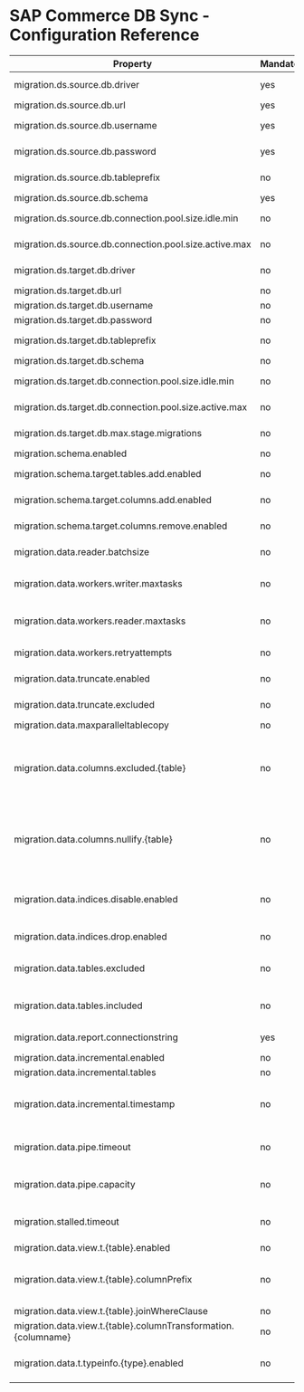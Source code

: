 # SAP Commerce DB Sync - Configuration Reference


| Property                                               | Mandatory | Default                                                                                                                                                                      | Description                                                                                              |
|--------------------------------------------------------|-----------|------------------------------------------------------------------------------------------------------------------------------------------------------------------------------|----------------------------------------------------------------------------------------------------------|
| migration.ds.source.db.driver                          | yes       |                                                                                                                                                                              | DB driver class for source connection                                                                    |
| migration.ds.source.db.url                             | yes       |                                                                                                                                                                              | DB url for source connection                                                                             |
| migration.ds.source.db.username                        | yes       |                                                                                                                                                                              | DB username for source connection                                                                        |
| migration.ds.source.db.password                        | yes       |                                                                                                                                                                              | DB password for source connection                                                                        |
| migration.ds.source.db.tableprefix                     | no        |                                                                                                                                                                              | DB table prefix for source connection                                                                    |
| migration.ds.source.db.schema                          | yes       |                                                                                                                                                                              | DB schema for source connection                                                                          |
| migration.ds.source.db.connection.pool.size.idle.min   | no        | ${db.pool.minIdle}                                                                                                                                                           | Min idle connections in source db pool                                                                   |
| migration.ds.source.db.connection.pool.size.active.max | no        | ${db.pool.maxActive}                                                                                                                                                         | Min active connections in source db pool                                                                 |
| migration.ds.target.db.driver                          | no        | ${db.driver}                                                                                                                                                                 | DB driver class for target connection                                                                    |
| migration.ds.target.db.url                             | no        | ${db.url}                                                                                                                                                                    | DB url for target connection                                                                             |
| migration.ds.target.db.username                        | no        | ${db.username}                                                                                                                                                               | DB username for target connection                                                                        |
| migration.ds.target.db.password                        | no        | ${db.password}                                                                                                                                                               | DB password for target connection                                                                        |
| migration.ds.target.db.tableprefix                     | no        | ${db.tableprefix}                                                                                                                                                            | DB table prefix for target connection                                                                    |
| migration.ds.target.db.schema                          | no        | dbo                                                                                                                                                                          | DB schema for target connection                                                                          |
| migration.ds.target.db.connection.pool.size.idle.min   | no        | ${db.pool.minIdle}                                                                                                                                                           | Min idle connections in target db pool                                                                   |
| migration.ds.target.db.connection.pool.size.active.max | no        | ${db.pool.maxActive}                                                                                                                                                         | Min active connections in target db pool                                                                 |
| migration.ds.target.db.max.stage.migrations            | no        | 5                                                                                                                                                                            | The maximum amount of staged table sets allowed.                                                         |
| migration.schema.enabled                               | no        | true                                                                                                                                                                         | Enable schema adaption features                                                                          |
| migration.schema.target.tables.add.enabled             | no        | false                                                                                                                                                                        | Allow adding missing tables to target schema                                                             |
| migration.schema.target.columns.add.enabled            | no        | true                                                                                                                                                                         | Allow adding missing columns to target table schema                                                      |
| migration.schema.target.columns.remove.enabled         | no        | true                                                                                                                                                                         | Allow removing extra columns from target table schema                                                    |
| migration.data.reader.batchsize                        | no        | 1000                                                                                                                                                                         | batch size when reading data from source table                                                           |
| migration.data.workers.writer.maxtasks                        | no        | 10                                                                                                                                                                         | maximum number of writer workers per table that can be executed in parallel                                                           |
| migration.data.workers.reader.maxtasks                        | no        | 3                                                                                                                                                                         | maximum number of reader workers per table that can be executed in parallel                                                           |
| migration.data.workers.retryattempts                       | no        | 0                                                                                                                                                                         | retry attempts if a batch (read or write) failed.                                                           |
| migration.data.truncate.enabled                        | no        | true                                                                                                                                                                         | Allow truncating the target table before writing data                                                    |
| migration.data.truncate.excluded                       | no        |                                                                                                                                                                              | If truncating enabled, exclude these tables. Comma seperated list                                        |
| migration.data.maxparalleltablecopy                    | no        | 2                                                                                                                                                                           | Tables copied in parallel                                                                    |
| migration.data.columns.excluded.{table}                | no        |                                                                                                                                                                              | Columns to be ignored when writing data to target table. The {table} value has to be replaced with the table name, the property value is a comma separated list of column names.              |
| migration.data.columns.nullify.{table}                | no        |                                                                                                                                                                              | Column values to be nullified when writing data to target table. The {table} value has to be replaced with the table name, the property value is a comma separated list of column names.              |
| migration.data.indices.disable.enabled                | no        | false                                                                                                                                                                        | Disable indices temporarily before writing data to target table and reenable them after the writing operation.                                                   |
| migration.data.indices.drop.enabled                    | no        | false                                                                                                                                                                        | Drop indices before writing data to target table.                                                        |
| migration.data.tables.excluded                         | no        | SYSTEMINIT                                                                                                                                                                   | Tables to be excluded in migration. If migration.data.tables.included is set, this property is ignored |
| migration.data.tables.included                         | no        |                                                                                                                                                                              | Tables to be included in migration. If migration.data.tables.excluded is set, this property is ignored |
| migration.data.report.connectionstring                        | yes        |  ${media.globalSettings.cloudAzureBlobStorageStrategy.connection}                                                                                      | target blob storage for the report generation |
| migration.data.incremental.enabled                       | no        |  false                                                                                     | enables the incremental mode |
| migration.data.incremental.tables                       | no        |                                                                                       | enables the incremental mode | Only these tables will be taken into account for incremental migration
| migration.data.incremental.timestamp                       | no        |                                                                                       | The timestamp in ISO-8601 local date time format. Records created or modified after this timestamp will be copied only.
| migration.data.pipe.timeout                       | no        |   7200                                                                                    | The max time the pipe can blocked if it is running full before it times out.
| migration.data.pipe.capacity                       | no        |   100                                                                                    | The maximum amount of element the pipe can handle before it starts blocking.
| migration.stalled.timeout                       | no        |   7200                                                                                    | The time after which the pipe (and hence the migration) will be marked as stalled.
| migration.data.view.t.{table}.enabled           | no | | Enables view creation for the table
| migration.data.view.t.{table}.columnPrefix      | no | | Puts prefix to the columns of view's SELECT statement. Required only if view uses JOIN with other tables.
| migration.data.view.t.{table}.joinWhereClause   | no | | Join and Where Clause for the view
| migration.data.view.t.{table}.columnTransformation.{columname} | no | | Basic transformation for the column
| migration.data.t.typeinfo.{type}.enabled | no | | Puts type PK into MIGRATIONTOOLKIT_TF_TYPEINFO table